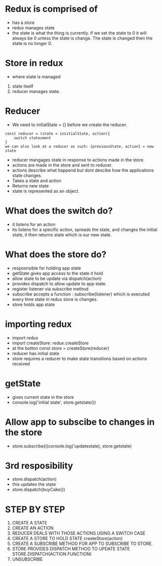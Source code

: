 # Redux is comprised of
- has a store
- redux manages state
- the state is what the thing is currently. if we set the state to 0 it will always be 0 unless the state is change. The state is changed then the state is no longer 0.

# Store in redux
- where state is managed
1. state itself
1. reducer manages state.

# Reducer 
- We need to initialState = {} before we create the reducer.
```
const reducer = (state = insitialState, action){
    switch statesment
}
we can also look at a reducer as such: {previousState, action} = new state
```
- reducer mangages state in response to actions made in the store.
- actions are made in the store and sent to reducer.
- actions describe what happend but dont descibe how the applications state changes.
- Takes a state and action
- Returns new state
- state is represented as an object.

# What does the switch do?
- it listens for an action
- its listens for a specific action, spreads the state, and changes the initial state, it then returns state which is our new state.

# What does the store do?
- resposnsible for holding app state
- getState gives app access to the state it hold
- allow state to be update via dispatch(action)
- provides dispatch to allow update to app state.
- register listener via subscribe method
- subscribe accepts a function : subscribe(listener) which is executed every time state in redux store is changes.
- store holds app state

# importing redux
- import redux
- import createStore: redux.createStore
- at the botton const store = createStore(reducer)
- reducer has initial state 
- store requires a reducer to make state transitions based on actions received

# getState
- gives current state in the store
- console.log('initial state', store.getstate())

# Allow app to subscibe to changes in the store
- store.subscribe(()console.log('updatestate), store.getstate)

# 3rd resposibility
- store.dispatch(action)
- this updates the state
- store.dispatch(buyCake())

# STEP BY STEP
1. CREATE A STATE
1. CREATE AN ACTION
1. REDUCER DEALS WITH THOSE ACTIONS USING A SWITCH CASE
1. CREATE A STORE TO HOLD STATE createStore(action)
1. CREATE A SUBSCRIBE METHOD FOR APP TO SUBSCRIBE TO STORE.
1. STORE PROVIDES DISPATCH METHOD TO UPDATE STATE STORE.DISPATCH(ACTION FUNCTION)
1. UNSUBSCRIBE 